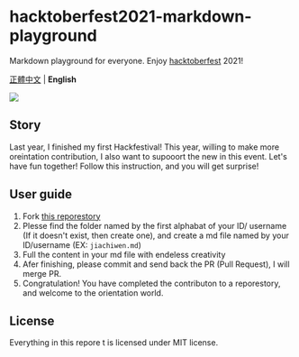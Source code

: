 # hacktoberfest2021-markdown-playground
Markdown playground for everyone. Enjoy [hacktoberfest](https://hacktoberfest.digitalocean.com/) 2021!

[正體中文](README_zh-TW.md) | **English**

![](https://hacktoberfest.digitalocean.com/_nuxt/img/logo-hacktoberfest-full.f42e3b1.svg)

## Story
Last year, I finished my first Hackfestival! This year, willing to make more oreintation contribution, I also want to supooort the new in this event.
Let's have fun together! Follow this instruction, and you will get surprise!

## User guide
1. Fork [this reporestory](https://github.com/hms5232/hacktoberfest2021-markdown-playground)
2. Plesse find the folder named by the first alphabat of your ID/ username (If it doesn't exist, then create one), and create a md file named by your ID/username (EX: `jiachiwen.md`)
3. Full the content in your md file with endeless creativity
4. Afer finishing, please commit and send back the PR (Pull Request), I will merge PR.
5. Congratulation! You have completed the contributon to a reporestory, and welcome to the orientation world.

## License
Everything in this repore t is licensed under MIT license.
